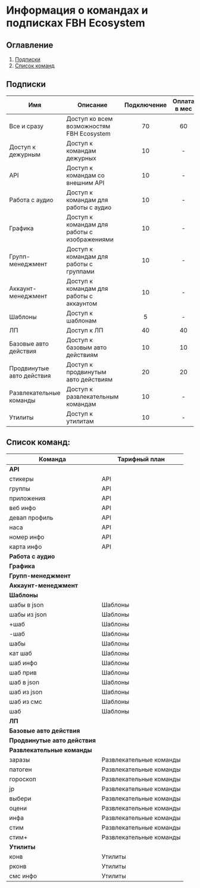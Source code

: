 # Информация о командах и подписках FBH Ecosystem 

## Оглавление
1. [Подписки](#subscribes)
2. [Список команд](#commands)


<h2 id="subscribes"> Подписки</h2>

| Имя                       | Описание                                     | Подключение | Оплата в мес |
|---------------------------|----------------------------------------------|:-----------:|:------------:|
| Все и сразу               | Доступ ко всем возможностям FBH Ecosystem    |     70      |      60      |
| Доступ к дежурным         | Доступ к командам дежурных                   |     10      |      -       |
| API                       | Доступ к командам со внешним API             |     10      |      -       |
| Работа с аудио            | Доступ к командам для работы с аудио         |     10      |      -       |
| Графика                   | Доступ к командам для работы с изображениями |     10      |      -       |
| Групп-менеджмент          | Доступ к командам для работы с группами      |     10      |      -       |
| Аккаунт-менеджмент        | Доступ к командам для работы с аккаунтом     |     10      |      -       |
| Шаблоны                   | Доступ к шаблонам                            |      5      |      -       |
| ЛП                        | Доступ к ЛП                                  |     40      |      40      |
| Базовые авто действия     | Доступ к базовым авто действиям              |     10      |      10      |
| Продвинутые авто действия | Доступ к продвинутым авто действиям          |     20      |      20      |
| Развлекательные команды   | Доступ к развлекательным командам            |     10      |      -       |
| Утилиты                   | Доступ к утилитам                            |     10      |      -       |


<h2 id="commands"> Список команд:</h2>

| Команда                       | Тарифный план           |
|-------------------------------|-------------------------|
| **API**                       |                         |
| стикеры                       | API                     |
| группы                        | API                     |
| приложения                    | API                     |
| веб инфо                      | API                     |
| девап профиль                 | API                     |
| наса                          | API                     |
| номер инфо                    | API                     |
| карта инфо                    | API                     |
| **Работа с аудио**            |                         |
| **Графика**                   |                         |
| **Групп-менеджмент**          |                         |    
| **Аккаунт-менеджмент**        |                         |    
| **Шаблоны**                   |                         |     
| шабы в json                   | Шаблоны                 |     
| шабы из json                  | Шаблоны                 |     
| +шаб                          | Шаблоны                 |     
| -шаб                          | Шаблоны                 |     
| шабы                          | Шаблоны                 |     
| кат шаб                       | Шаблоны                 |     
| шаб инфо                      | Шаблоны                 |     
| шаб прив                      | Шаблоны                 |     
| шаб в json                    | Шаблоны                 |     
| шаб из json                   | Шаблоны                 |     
| шаб из смс                    | Шаблоны                 |     
| шаб                           | Шаблоны                 |      
| **ЛП**                        |                         |   
| **Базовые авто действия**     |                         |    
| **Продвинутые авто действия** |                         |     
| **Развлекательные команды**   |                         |    
| заразы                        | Развлекательные команды |
| патоген                       | Развлекательные команды |
| гороскоп                      | Развлекательные команды |
| jp                            | Развлекательные команды |
| выбери                        | Развлекательные команды |
| оцени                         | Развлекательные команды |
| инфа                          | Развлекательные команды |
| стим                          | Развлекательные команды |
| стим+                         | Развлекательные команды |
| **Утилиты**                   |                         |     
| конв                          | Утилиты                 |     
| рконв                         | Утилиты                 |     
| смс инфо                      | Утилиты                 |     


